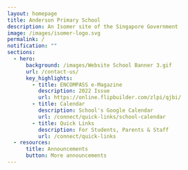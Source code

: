 ```yaml
---
layout: homepage
title: Anderson Primary School
description: An Isomer site of the Singapore Government
image: /images/isomer-logo.svg
permalink: /
notification: ""
sections:
  - hero:
      background: /images/Website School Banner 3.gif
      url: /contact-us/
      key_highlights:
        - title: ENCOMPASS e-Magazine
          description: 2022 Issue
          url: https://online.flipbuilder.com/zlpi/qjbi/
        - title: Calendar
          description: School's Google Calendar
          url: /connect/quick-links/school-calendar
        - title: Quick Links
          description: For Students, Parents & Staff
          url: /connect/quick-links
  - resources:
      title: Announcements
      button: More announcements
---
```

